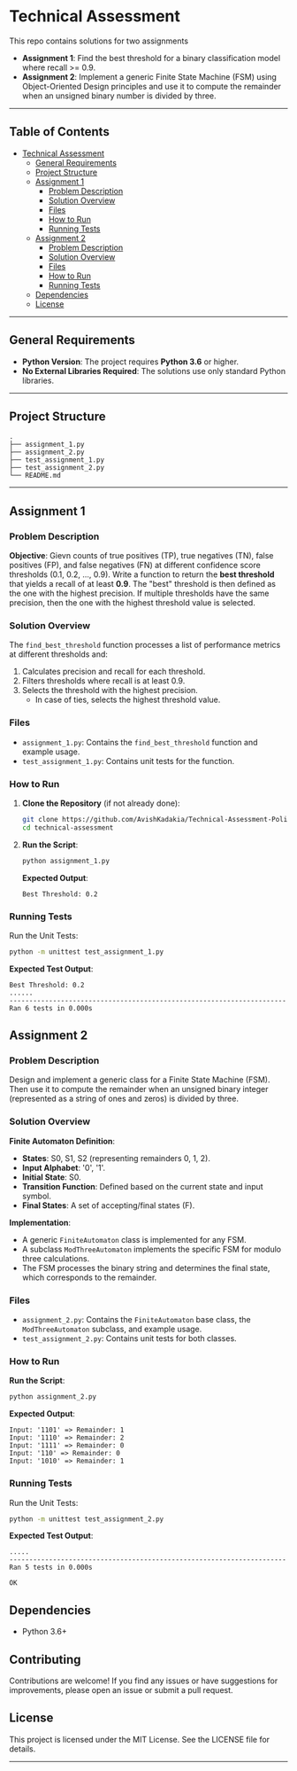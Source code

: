
# Technical Assessment

This repo contains solutions for two assignments
- **Assignment 1**: Find the best threshold for a binary classification model where recall >= 0.9.
- **Assignment 2**: Implement a generic Finite State Machine (FSM) using Object-Oriented Design principles and use it to compute the remainder when an unsigned binary number is divided by three. 

---

## Table of Contents

- [Technical Assessment](#technical-assessment)
  - [General Requirements](#general-requirements)
  - [Project Structure](#project-structure)
  - [Assignment 1](#assignment-1)
    - [Problem Description](#problem-description)
    - [Solution Overview](#solution-overview)
    - [Files](#files)
    - [How to Run](#how-to-run)
    - [Running Tests](#running-tests)
  - [Assignment 2](#assignment-2)
    - [Problem Description](#problem-description-1)
    - [Solution Overview](#solution-overview-1)
    - [Files](#files-1)
    - [How to Run](#how-to-run-1)
    - [Running Tests](#running-tests-1)
  - [Dependencies](#dependencies)
  - [License](#license)

---

## General Requirements

- **Python Version**: The project requires **Python 3.6** or higher.
- **No External Libraries Required**: The solutions use only standard Python libraries.

---

## Project Structure

```
. 
├── assignment_1.py 
├── assignment_2.py 
├── test_assignment_1.py 
├── test_assignment_2.py 
└── README.md
```

---

## Assignment 1

### Problem Description


**Objective**: Gievn counts of true positives (TP), true negatives (TN), false positives (FP), and false negatives (FN) at different confidence score thresholds (0.1, 0.2, ..., 0.9). Write a function to return the **best threshold** that yields a recall of at least **0.9**. The "best" threshold is then defined as the one with the highest precision. If multiple thresholds have the same precision, then the one with the highest threshold value is selected.

### Solution Overview

The `find_best_threshold` function processes a list of performance metrics at different thresholds and:

1. Calculates precision and recall for each threshold.
2. Filters thresholds where recall is at least 0.9.
3. Selects the threshold with the highest precision.
   - In case of ties, selects the highest threshold value.

### Files

- `assignment_1.py`: Contains the `find_best_threshold` function and example usage.
- `test_assignment_1.py`: Contains unit tests for the function.

### How to Run

1. **Clone the Repository** (if not already done):

   ```bash
   git clone https://github.com/AvishKadakia/Technical-Assessment-Policy-Reporter.git
   cd technical-assessment
   ```

2. **Run the Script**:

   ```bash
   python assignment_1.py
   ```

   **Expected Output**:

   ```
   Best Threshold: 0.2
   ```

### Running Tests

Run the Unit Tests:

```bash
python -m unittest test_assignment_1.py
```

**Expected Test Output**:

```
Best Threshold: 0.2
......
----------------------------------------------------------------------
Ran 6 tests in 0.000s
```

## Assignment 2

### Problem Description

Design and implement a generic class for a Finite State Machine (FSM). Then use it to compute the remainder when an unsigned binary integer (represented as a string of ones and zeros) is divided by three.


### Solution Overview

**Finite Automaton Definition**:

- **States**: S0, S1, S2 (representing remainders 0, 1, 2).
- **Input Alphabet**: '0', '1'.
- **Initial State**: S0.
- **Transition Function**: Defined based on the current state and input symbol.
- **Final States**: A set of accepting/final states (F).
  
**Implementation**:

- A generic `FiniteAutomaton` class is implemented for any FSM.
- A subclass `ModThreeAutomaton` implements the specific FSM for modulo three calculations.
- The FSM processes the binary string and determines the final state, which corresponds to the remainder.

### Files

- `assignment_2.py`: Contains the `FiniteAutomaton` base class, the `ModThreeAutomaton` subclass, and example usage.
- `test_assignment_2.py`: Contains unit tests for both classes.

### How to Run

**Run the Script**:

```bash
python assignment_2.py
```

**Expected Output**:

```
Input: '1101' => Remainder: 1
Input: '1110' => Remainder: 2
Input: '1111' => Remainder: 0
Input: '110' => Remainder: 0
Input: '1010' => Remainder: 1
```

### Running Tests

Run the Unit Tests:

```bash
python -m unittest test_assignment_2.py
```

**Expected Test Output**:

```
.....
----------------------------------------------------------------------
Ran 5 tests in 0.000s

OK
```

## Dependencies

- Python 3.6+

## Contributing

Contributions are welcome! If you find any issues or have suggestions for improvements, please open an issue or submit a pull request.

## License

This project is licensed under the MIT License. See the LICENSE file for details.

---
